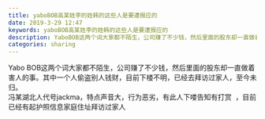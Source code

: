 ```yaml
---
title: yaboBOB高某姓李的姓韩的这些人是要遭报应的
date: 2019-3-29 12:47
keywords: yaboBOB高某姓李的姓韩的这些人是要遭报应的
description: YaboBOB这两个词大家都不陌生，公司赚了不少钱，然后里面的股东却一直做着害人的事。其中一个人偷盗别人钱财，目前下楼不明，已经去拜访过家人，至今未归。冯某湖北人代号jackma，特点声音大，行为恶劣，有此人下喽告知有打赏  ，目前已经有起
categories: sharing
---
```

<td class="t_f" id="postmessage_3336980">

Yabo BOB这两个词大家都不陌生，公司赚了不少钱，然后里面的股东却一直做着害人的事。其中一个人偷盗别人钱财，目前下楼不明，已经去拜访过家人，至今未归。<br/>
冯某湖北人代号jackma，特点声音大，行为恶劣，有此人下喽告知有打赏  ，目前已经有起护照信息家庭住址拜访过家人</td>
